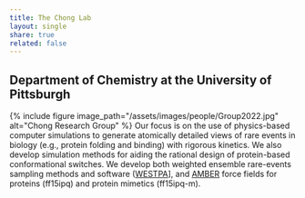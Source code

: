 ```yaml
---
title: The Chong Lab
layout: single
share: true
related: false
---
```

## Department of Chemistry at the University of Pittsburgh


{% include figure image_path="/assets/images/people/Group2022.jpg" alt="Chong Research Group" %}
Our focus is on the use of physics-based computer simulations to generate atomically detailed views of rare events in biology (e.g., protein folding and binding) with rigorous kinetics. We also develop simulation methods for aiding the rational design of protein-based conformational switches. We develop both weighted ensemble rare-events sampling methods and software ([WESTPA](https://westpa.github.io/westpa)], and [AMBER](https://ambermd.org) force fields for proteins (ff15ipq) and protein mimetics (ff15ipq-m). 
